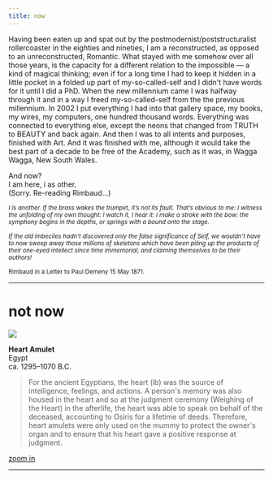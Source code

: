 ```yaml
---
title: now
---
```


Having been eaten up and spat out by the postmodernist/poststructuralist rollercoaster in the eighties and nineties, I am a reconstructed, as opposed to an unreconstructed, Romantic. What stayed with me somehow over all those years, is the capacity for a different relation to the impossible — a kind of magical thinking; even if for a long time I had to keep it hidden in a little pocket in a folded up part of my-so-called-self and I didn't have words for it until I did a PhD. When the new millennium came I was halfway through it and in a way I freed my-so-called-self from the the previous millennium. In 2002 I put everything I had into that gallery space, my books, my wires, my computers, one hundred thousand words. Everything was connected to everything else, except the neons that changed from TRUTH to BEAUTY and back again. And then I was to all intents and purposes, finished with Art. And it was finished with me, although it would take the best part of a decade to be free of the Academy, such as it was, in Wagga Wagga, New South Wales.

And now?  
I am here, i as other.  
(Sorry. Re-reading Rimbaud...)

<small>*I is another. If the brass wakes the trumpet, it’s not its fault. That’s obvious to me: I witness the unfolding of my own thought: I watch it, I hear it: I make a stroke with the bow: the symphony begins in the depths, or springs with a bound onto the stage.*</small>

<small>*If the old imbeciles hadn’t discovered only the false significance of Self, we wouldn’t have to now sweep away those millions of skeletons which have been piling up the products of their one-eyed intellect since time immemorial, and claiming themselves to be their authors!*</small>

<small>Rimbaud in a Letter to Paul Demeny 15 May 1871. </small>

----------------------

# not now

![](http://johannesk.com.s3.amazonaws.com/2020/img/heart-amulet-web.jpeg)



**Heart Amulet**  
Egypt  
ca. 1295–1070 B.C.  

> For the ancient Egyptians, the heart (ib) was the source of intelligence, feelings, and actions. A person's memory was also housed in the heart and so at the judgment ceremony (Weighing of the Heart) in the afterlife, the heart was able to speak on behalf of the deceased, accounting to Osiris for a lifetime of deeds. Therefore, heart amulets were only used on the mummy to protect the owner's organ and to ensure that his heart gave a positive response at judgment.

[zoom in](http://johannesk.com.s3.amazonaws.com/2020/img/heart-amulet.jpg)

----------------------



![]()








